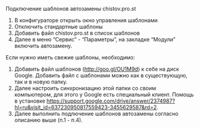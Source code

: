 Подключение шаблонов автозамены chistov.pro.st

1. В конфигураторе открыть окно управления шаблонами
2. Отключить стандартные шаблоны
3. Добавить файл chistov.pro.st в список шаблонов
4. Далее в меню “Сервис” - “Параметры”, на закладке “Модули” включить автозамену. 

Если нужно иметь свежие шаблоны, необходимо:
1. Добавить файл шаблонов (http://goo.gl/OU1M9d) к себе на диск Google. 
    Добавить файл с шаблонами можно как в существующую, так и в новую папку. 
2. Далее настроить синхронизацию этой папки со своим компьютером, для этого у Google есть специальный клиент. 
    Помощь в установке https://support.google.com/drive/answer/2374987?hl=ru&visit_id=637230950817559423-3455629587&rd=2. 
3. Далее выполнить подлючение шаблонов автозамены согласно описанию выше (п.1 - п.4).